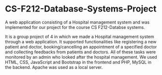 # CS-F212-Database-Systems-Project
A web application consisting of a Hospital management system and was implemented for our project for the course CS F212-Databse systems.

It is a group project of 4 in which we made a Hospital management system through a web application. It supported functionalities like registering a new patient and doctor, booking/cancelling an appointment of a specified doctor and collecting feedbacks from patients and doctors. All of these tasks were monitored by an admin who looked after the hospital management. We used HTML, CSS, JavaScript and Bootstrap in the frontend and PHP, MySQL in the backend. Apache was used as a local server.
